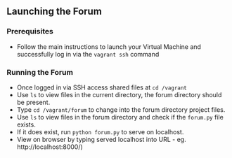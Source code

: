 ## Launching the Forum

### Prerequisites
* Follow the main instructions to launch your Virtual Machine and successfully log in via the `vagrant ssh` command

### Running the Forum
* Once logged in via SSH access shared files at `cd /vagrant`
* Use `ls` to view files in the current directory, the forum directory should be present.
* Type `cd /vagrant/forum` to change into the forum directory project files.
* Use `ls` to view files in the forum directory and check if the `forum.py` file exists.
* If it does exist, run `python forum.py` to serve on localhost.
* View on browser by typing served localhost into URL - eg. http://localhost:8000/)